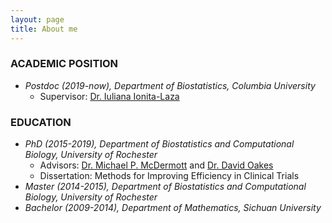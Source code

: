 ```yaml
---
layout: page
title: About me
---
```


### ACADEMIC POSITION
 
   - _Postdoc (2019-now), Department of Biostatistics, Columbia University_   
       - Supervisor: [Dr. Iuliana Ionita-Laza](http://www.columbia.edu/~ii2135/)
       

### EDUCATION

   - _PhD (2015-2019), Department of Biostatistics and Computational Biology, University of Rochester_   
       - Advisors: [Dr. Michael P. McDermott](https://www.urmc.rochester.edu/biostat/people/faculty/mcdermott.aspx) and [Dr. David Oakes](https://www.urmc.rochester.edu/biostat/people/faculty/oakes.aspx)       
       - Dissertation: Methods for Improving Efficiency in Clinical Trials     
   - _Master (2014-2015), Department of Biostatistics and Computational Biology, University of Rochester_
   - _Bachelor (2009-2014), Department of Mathematics, Sichuan University_   
